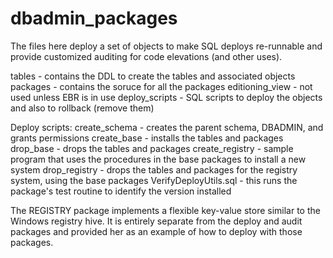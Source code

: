 # dbadmin_packages
The files here deploy a set of objects to make SQL deploys re-runnable and provide customized auditing for code elevations (and other uses).

tables - contains the DDL to create the tables and associated objects
packages - contains the soruce for all the packages
editioning_view - not used unless EBR is in use
deploy_scripts - SQL scripts to deploy the objects and also to rollback (remove them)

Deploy scripts:
create_schema - creates the parent schema, DBADMIN, and grants permissions
create_base - installs the tables and packages
drop_base - drops the tables and packages
create_registry - sample program that uses the procedures in the base packages to install a new system
drop_registry - drops the tables and packages for the registry system, using the base packages
VerifyDeployUtils.sql - this runs the package's test routine to identify the version installed

The REGISTRY package implements a flexible key-value store similar to the Windows registry hive. It is entirely separate from the deploy and audit packages and provided her as an example of how to deploy with those packages.
